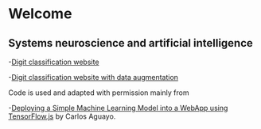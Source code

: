 # Welcome
## Systems neuroscience and artificial intelligence

-[Digit classification website](https://goyhr.github.io/digit_classification_website/tfjs.html)

-[Digit classification website with data augmentation](https://goyhr.github.io/digit_classification_website_with_data_augmentation/tfjs.html)

Code is used and adapted with permission mainly from

-[Deploying a Simple Machine Learning Model into a WebApp using TensorFlow.js](https://towardsdatascience.com/deploying-a-simple-machine-learning-model-into-a-webapp-using-tensorflow-js-3609c297fb04) by Carlos Aguayo.

